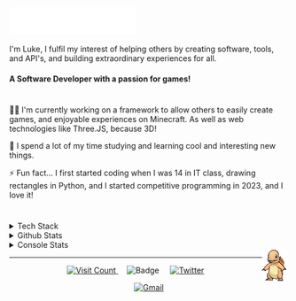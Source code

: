 <img src="banner.svg"></img>

I'm Luke, I fulfil my interest of helping others by creating software, tools, and API's, and building extraordinary experiences for all.


####  A Software Developer with a passion for games!



#
👩‍💻 I'm currently working on a framework to allow others to easily create games, and enjoyable experiences on Minecraft. As well as web technologies like Three.JS, because 3D!

🧠 I spend a lot of my time studying and learning cool and interesting new things.

⚡️ Fun fact... I first started coding when I was 14 in IT class, drawing rectangles in Python, and I started competitive programming in 2023, and I love it! 


#
<details>
  <summary>Tech Stack</summary>

  ![Java](https://img.shields.io/badge/java-%23ED8B00.svg?style=for-the-badge&logo=java&logoColor=white) ![C#](https://img.shields.io/badge/c%23-%23239120.svg?style=for-the-badge&logo=c-sharp&logoColor=white) ![CSS3](https://img.shields.io/badge/css3-%231572B6.svg?style=for-the-badge&logo=css3&logoColor=white) ![JavaScript](https://img.shields.io/badge/javascript-%23323330.svg?style=for-the-badge&logo=javascript&logoColor=%23F7DF1E) ![Python](https://img.shields.io/badge/python-3670A0?style=for-the-badge&logo=python&logoColor=ffdd54) ![Swift](https://img.shields.io/badge/swift-F54A2A?style=for-the-badge&logo=swift&logoColor=white) ![HTML5](https://img.shields.io/badge/html5-%23E34F26.svg?style=for-the-badge&logo=html5&logoColor=white) ![.Net](https://img.shields.io/badge/.NET-5C2D91?style=for-the-badge&logo=.net&logoColor=white) ![IOS](https://img.shields.io/badge/IOS-%2320232a.svg?style=for-the-badge&logo=apple&logoColor=white) ![ANDROID](https://img.shields.io/badge/android-%2320232a.svg?style=for-the-badge&logo=android&logoColor=%a4c639) ![MySQL](https://img.shields.io/badge/mysql-%2300f.svg?style=for-the-badge&logo=mysql&logoColor=white) ![Adobe After Effects](https://img.shields.io/badge/Adobe%20After%20Effects-9999FF.svg?style=for-the-badge&logo=Adobe%20After%20Effects&logoColor=white) ![Adobe Photoshop](https://img.shields.io/badge/adobephotoshop-%2331A8FF.svg?style=for-the-badge&logo=adobephotoshop&logoColor=white) ![Aseprite](https://img.shields.io/badge/Aseprite-FFFFFF?style=for-the-badge&logo=Aseprite&logoColor=#7D929E) ![Trello](https://img.shields.io/badge/Trello-%23026AA7.svg?style=for-the-badge&logo=Trello&logoColor=white) ![OpenCV](https://img.shields.io/badge/opencv-%23white.svg?style=for-the-badge&logo=opencv&logoColor=white)  ![C++](https://img.shields.io/badge/c++-%23ED8B00.svg?style=for-the-badge&logo=c++&logoColor=white)

</details>
<details>
  <summary>Github Stats</summary>
  
![GitHub Stats](https://beta-metrics.lecoq.io/rewindbytes?template=classic&isocalendar=1&languages=1&achievements=1&base=header%2C%20activity%2C%20community%2C%20repositories%2C%20metadata&base.indepth=false&base.hireable=false&base.skip=false&isocalendar=false&isocalendar.duration=half-year&languages=false&languages.limit=8&languages.threshold=0%25&languages.other=false&languages.colors=github&languages.sections=most-used&languages.indepth=false&languages.analysis.timeout=15&languages.analysis.timeout.repositories=7.5&languages.categories=markup%2C%20programming&languages.recent.categories=markup%2C%20programming&languages.recent.load=300&languages.recent.days=14&achievements=false&achievements.threshold=C&achievements.secrets=true&achievements.display=detailed&achievements.limit=0&config.timezone=Europe%2FLondon)
</details>

<details>
  <summary>Console Stats</summary>

  ![Console Stats](https://beta-metrics.lecoq.io/rewindbytes?template=terminal&isocalendar=1&languages=1&achievements=1&base=header%2C%20activity%2C%20community%2C%20repositories%2C%20metadata&base.indepth=false&base.hireable=false&base.skip=false&isocalendar=false&isocalendar.duration=half-year&languages=false&languages.limit=8&languages.threshold=0%25&languages.other=false&languages.colors=github&languages.sections=most-used&languages.indepth=false&languages.analysis.timeout=15&languages.analysis.timeout.repositories=7.5&languages.categories=markup%2C%20programming&languages.recent.categories=markup%2C%20programming&languages.recent.load=300&languages.recent.days=14&achievements=false&achievements.threshold=C&achievements.secrets=true&achievements.display=detailed&achievements.limit=0&config.timezone=Europe%2FLondon)

</details>
<img src="4.gif" align="right">




---

<div align="center">
    <a href="https://visitcount.itsvg.in/api?id=rewindbytes&icon=5&color=6">
        <img src="https://visitcount.itsvg.in/api?id=rewindbytes&icon=5&color=6" alt="Visit Count" width="100" height="20" />
    </a>
    &nbsp;&nbsp;&nbsp;
    <img src="https://cp-logo.vercel.app/codeforces/IBuild" alt="Badge" width="100" height="20" />
    &nbsp;&nbsp;&nbsp;
    <a href="https://twitter.com/RewindHi">
        <img src="https://img.shields.io/badge/Twitter-%231DA1F2.svg?logo=Twitter&logoColor=white" alt="Twitter" width="100" height="20" />
    </a>
</div>
<p align="center">
    <a href="mailto:surgerewind@gmail.com">
        <img src="https://img.shields.io/badge/gmail-%23D14836.svg?&style=for-the-badge&logo=gmail&logoColor=white" alt="Gmail" />
    </a>
</p>

